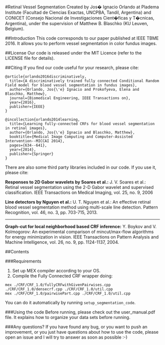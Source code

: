 #Retinal Vessel Segmentation
Created by Jos� Ignacio Orlando at Pladema Institute (Facultad de Ciencias Exactas, UNCPBA, Tandil, Argentina) and CONICET (Consejo Nacional de Investigaciones Cient�ficas y T�cnicas, Argentina), under the supervision of Matthew B. Blaschko (KU Leuven, Belgium).

##Introduction
This code corresponds to our paper published at IEEE TBME 2016. It allows you to perform vessel segmentation in color fundus images.

##License
Our code is released under the MIT Licence (refer to the LICENSE file for details).

##Citing
If you find our code useful for your research, please cite:

```
@article{orlando2016discriminatively,
  title={A discriminatively trained fully connected Conditional Random Field model for blood vessel segmentation in fundus images},
  author={Orlando, Jos{\'e} Ignacio and Prokofyeva, Elena and Blaschko, Matthew},
  journal={Biomedical Engineering, IEEE Transactions on},
  year={2016},
  publisher={IEEE}
}
```
```
@incollection{orlando2014learning,
  title={Learning fully-connected CRFs for blood vessel segmentation in retinal images},
  author={Orlando, Jos{\'e} Ignacio and Blaschko, Matthew},
  booktitle={Medical Image Computing and Computer-Assisted Intervention--MICCAI 2014},
  pages={634--641},
  year={2014},
  publisher={Springer}
}
```

There are also some third party libraries included in our code. If you use it, please cite:

**Responses to 2D Gabor wavelets by Soares et al.:** J. V. Soares et al.: Retinal vessel segmentation using the 2-D Gabor wavelet and supervised classification. IEEE Transactions on Medical Imaging, vol. 25, no. 9, 2006

**Line detectors by Nguyen et al.:** U. T. Nguyen et al.: An effective retinal blood vessel segmentation method using multi-scale line detection. Pattern Recognition, vol. 46, no. 3, pp. 703-715, 2013.

----------------------------
**Graph-cut for local neighborhood based CRF inference:** Y. Boykov and V. Kolmogorov: An experimental comparison of mincut/max-flow algorithms for energy minimization in vision. IEEE Transactions on Pattern Analysis and Machine Intelligence, vol. 26, no. 9, pp. 1124-1137, 2004.



##Contents

###Requirements
1. Set up MEX compiler according to your OS.
2. Compile the Fully Connected CRF wrapper doing:
```
mex ./CRF/CRF_1.0/fullyCRFwithGivenPairwises.cpp ./CRF/CRF_1.0/densecrf.cpp ./CRF/CRF_1.0/util.cpp
mex ./CRF/CRF_1.0/pairwisePart.cpp ./CRF/CRF_1.0/util.cpp
```
You can do it automatically by running ```setup_segmentation_code```.

###Using the code
Before running, please check out the user_manual.pdf file. It explains how to organize your data sets before running.

###Any questions?
If you have found any bug, or you want to push an improvement, or you just have questions about how to use the code, please open an issue and I will try to answer as soon as possible :-)
